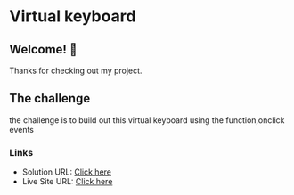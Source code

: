 # Virtual keyboard

## Welcome! 👋

Thanks for checking out my project.

## The challenge

the challenge is to build out this virtual keyboard using the function,onclick events

### Links

- Solution URL: [Click here](https://github.com/Vinoth30457/virtual-keybord.git)
- Live Site URL: [Click here](https://visionary-florentine-99bea7.netlify.app)
